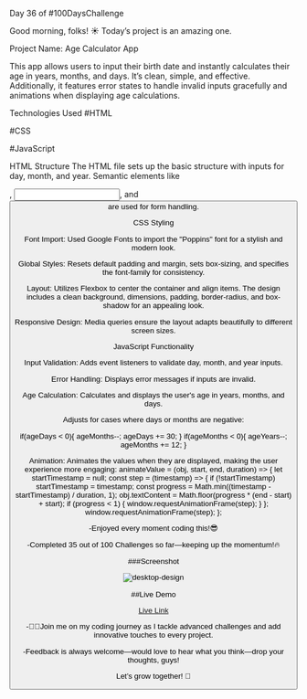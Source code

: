 Day 36 of #100DaysChallenge

Good morning, folks! ☀️ Today’s project is an amazing one.

Project Name: Age Calculator App

This app allows users to input their birth date and instantly calculates their age in years, months, and days. It’s clean, simple, and effective. Additionally, it features error states to handle invalid inputs gracefully and animations when displaying age calculations.

Technologies Used
#HTML

#CSS

#JavaScript

HTML Structure The HTML file sets up the basic structure with inputs for day, month, and year. Semantic elements like <div>, <input>, and <button> are used for form handling.

CSS Styling

Font Import: Used Google Fonts to import the "Poppins" font for a stylish and modern look.

Global Styles: Resets default padding and margin, sets box-sizing, and specifies the font-family for consistency.

Layout: Utilizes Flexbox to center the container and align items. The design includes a clean background, dimensions, padding, border-radius, and box-shadow for an appealing look.

Responsive Design: Media queries ensure the layout adapts beautifully to different screen sizes.

JavaScript Functionality

Input Validation: Adds event listeners to validate day, month, and year inputs.

Error Handling: Displays error messages if inputs are invalid.

Age Calculation: Calculates and displays the user's age in years, months, and days.

Adjusts for cases where days or months are negative:




if(ageDays < 0){
    ageMonths--;
    ageDays += 30;
}
if(ageMonths < 0){
    ageYears--;
    ageMonths += 12;
}

Animation: Animates the values when they are displayed, making the user experience more engaging:
animateValue = (obj, start, end, duration) => {
    let startTimestamp = null;
    const step = (timestamp) => {
        if (!startTimestamp) startTimestamp = timestamp;
        const progress = Math.min((timestamp - startTimestamp) / duration, 1);
        obj.textContent = Math.floor(progress * (end - start) + start);
        if (progress < 1) {
            window.requestAnimationFrame(step);
        }
    };
    window.requestAnimationFrame(step);
};

-Enjoyed every moment coding this!😎

-Completed 35 out of 100 Challenges so far—keeping up the momentum!🔥

###Screenshot


![desktop-design](https://github.com/user-attachments/assets/54b4909d-5ab1-4c26-8029-86d6cb201307)



##Live Demo

[Live Link](https://roobiwebdev.github.io/Day-36-Age-Calculator-App/)












-👨‍💻Join me on my coding journey as I tackle advanced challenges and add innovative touches to every project.

-Feedback is always welcome—would love to hear what you think—drop your thoughts, guys! 

Let’s grow together! 🌱
